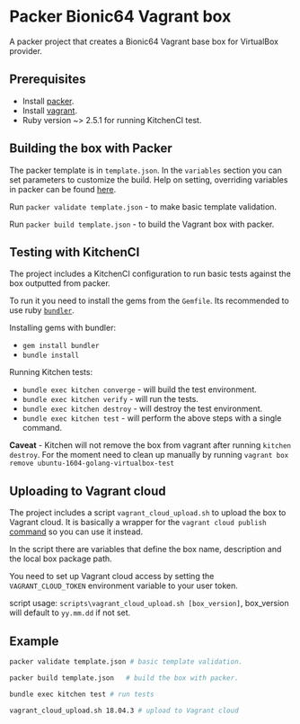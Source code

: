 # Packer Bionic64 Vagrant box

A packer project that creates a Bionic64 Vagrant base box for VirtualBox provider.

## Prerequisites

* Install [packer](https://www.packer.io/downloads.html).
* Install [vagrant](https://www.vagrantup.com/downloads.html).
* Ruby version ~> 2.5.1 for running KitchenCI test.

## Building the box with Packer

The packer template is in `template.json`. In the `variables` section you can set parameters to customize the build. Help on setting, overriding variables in packer can be found [here](https://www.packer.io/docs/templates/user-variables.html#setting-variables).

Run `packer validate template.json` - to make basic template validation.

Run `packer build template.json` - to build the Vagrant box with packer.

## Testing with KitchenCI

The project includes a KitchenCI configuration to run basic tests against the box outputted from packer.

To run it you need to install the gems from the `Gemfile`. Its recommended to use ruby [`bundler`](https://bundler.io/).

Installing gems with bundler:

* `gem install bundler`
* `bundle install`

Running Kitchen tests:

* `bundle exec kitchen converge` - will build the test environment.
* `bundle exec kitchen verify` - will run the tests.
* `bundle exec kitchen destroy` - will destroy the test environment.
* `bundle exec kitchen test` - will perform the above steps with a single command.

**Caveat** - Kitchen will not remove the box from vagrant after running `kitchen destroy`. For the moment need to clean up manually by running `vagrant box remove ubuntu-1604-golang-virtualbox-test`

## Uploading to Vagrant cloud

The project includes a script `vagrant_cloud_upload.sh` to upload the box to Vagrant cloud. It is basically a wrapper for the `vagrant cloud publish` [command](https://www.vagrantup.com/docs/cli/cloud.html#cloud-publish) so you can use it instead.

In the script there are variables that define the box name, description and the local box package path.

You need to set up Vagrant cloud access by setting the `VAGRANT_CLOUD_TOKEN` environment variable to your user token.

script usage: `scripts\vagrant_cloud_upload.sh [box_version]`, box_version will default to `yy.mm.dd` if not set.

## Example

```bash
packer validate template.json # basic template validation.

packer build template.json   # build the box with packer.

bundle exec kitchen test # run tests

vagrant_cloud_upload.sh 18.04.3 # upload to Vagrant cloud
```
